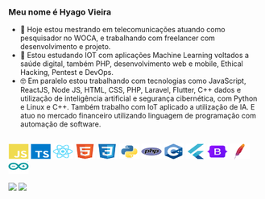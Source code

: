 ### Meu nome é Hyago Vieira

- 🔭 Hoje estou mestrando em telecomunicações atuando como pesquisador no WOCA, e trabalhando com freelancer com desenvolvimento e projeto.
- 🌱 Estou estudando IOT com aplicações Machine Learning voltados a saúde digital, também PHP, desenvolvimento web e mobile, Ethical Hacking, Pentest e DevOps.
- 🤓 Em paralelo estou trabalhando com tecnologias como JavaScript, ReactJS, Node JS, HTML, CSS, PHP, Laravel, Flutter, C++ dados e utilização de inteligência artificial e segurança cibernética, com Python e Linux e C++. Também trabalho com IoT aplicado a utilização de IA. E atuo no mercado financeiro utilizando linguagem de programação com automação de software.

<div style="display: inline_block"><br>
  <img align="center" alt="Hyago-Js" height="30" width="40" src="https://raw.githubusercontent.com/devicons/devicon/master/icons/javascript/javascript-plain.svg">
  <img align="center" alt="Hyago-Ts" height="30" width="40" src="https://raw.githubusercontent.com/devicons/devicon/master/icons/typescript/typescript-plain.svg">
  <img align="center" alt="Hyago-React" height="30" width="40" src="https://raw.githubusercontent.com/devicons/devicon/master/icons/react/react-original.svg">
  <img align="center" alt="Hyago-HTML" height="30" width="40" src="https://raw.githubusercontent.com/devicons/devicon/master/icons/html5/html5-original.svg">
  <img align="center" alt="Hyago-CSS" height="30" width="40" src="https://raw.githubusercontent.com/devicons/devicon/master/icons/css3/css3-original.svg">
  <img align="center" alt="Hyago-Python" height="30" width="40" src="https://raw.githubusercontent.com/devicons/devicon/master/icons/python/python-original.svg"> 
  <img align="center" alt="Hyago-PHP" height="30" width="40" src="https://raw.githubusercontent.com/devicons/devicon/master/icons/php/php-original.svg"> 
  <img align="center" alt="Hyago-Cplusplus" height="30" width="40" src="https://raw.githubusercontent.com/devicons/devicon/master/icons/cplusplus/cplusplus-original.svg"> 
  <img align="center" alt="Hyago-Flutter" height="30" width="40" src="https://raw.githubusercontent.com/devicons/devicon/master/icons/flutter/flutter-original.svg"> 
  <img align="center" alt="Hyago-Apache" height="30" width="40" src="https://raw.githubusercontent.com/devicons/devicon/master/icons/bootstrap/bootstrap-original.svg"> 
  <img align="center" alt="Hyago-Bootstrap" height="30" width="40" src="https://raw.githubusercontent.com/devicons/devicon/master/icons/apache/apache-original.svg"> 
  <img align="center" alt="Hyago-Bootstrap" height="30" width="40" src="https://raw.githubusercontent.com/devicons/devicon/master/icons/arduino/arduino-original.svg"> 
  
</div>

<br>

<div> 
  <a href = "mailto:hyago.silva@mtel.inatel.br"><img src="https://img.shields.io/badge/-outlook-%23333?style=for-the-badge&logo=gmail&logoColor=blue" target="_blank"></a>
  <a href="https://www.linkedin.com/in/hyagovieira/" target="_blank"><img src="https://img.shields.io/badge/-LinkedIn-%230077B5?style=for-the-badge&logo=linkedin&logoColor=white" target="_blank"></a> 
</div>

